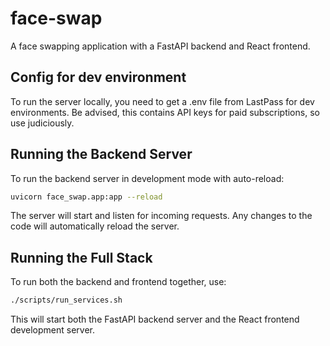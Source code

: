 # face-swap

A face swapping application with a FastAPI backend and React frontend.

## Config for dev environment

To run the server locally, you need to get a .env file from LastPass for dev environments.  Be advised, this contains API keys for paid subscriptions, so use judiciously.

## Running the Backend Server

To run the backend server in development mode with auto-reload:

```bash
uvicorn face_swap.app:app --reload
```

The server will start and listen for incoming requests. Any changes to the code will automatically reload the server.

## Running the Full Stack

To run both the backend and frontend together, use:

```bash
./scripts/run_services.sh
```

This will start both the FastAPI backend server and the React frontend development server.
